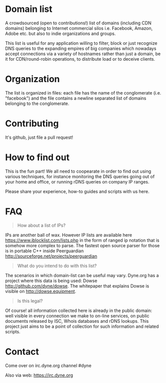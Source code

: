 # Domain list

A crowdsourced (open to contributions!) list of domains (including CDN domains) belonging to Internet commercial silos i.e. Facebook, Amazon, Adobe etc. but also to indie organizations and groups.

This list is useful for any application willing to filter, block or just recognize DNS queries to the expanding empires of big companies which nowadays accept connections via a variety of hostnames rather than just a domain, be it for CDN/round-robin operations, to distribute load or to deceive clients.

# Organization

The list is organized in files: each file has the name of the conglomerate (i.e. "facebook") and the file contains a newline separated list of domains belonging to the conglomerate.

# Contributing

It's github, just file a pull request!

# How to find out

This is the fun part! We all need to coopearate in order to find out using various techniques, for instance monitoring the DNS queries going out of your home and office, or running rDNS queries on company IP ranges.

Please share your experience, how-to guides and scripts with us here.

# FAQ

> How about a list of IPs?

IPs are another ball of wax. However IP lists are available here https://www.iblocklist.com/lists.php in the form of ranged ip notation that is somehow more complex to parse. The fastest open source parser for those is in portable C++ inside Peerguardian http://sourceforge.net/projects/peerguardian

> What do you intend to do with this list?

The scenarios in which domain-list can be useful may vary. Dyne.org has a project where this data is being used: Dowse http://github.com/dyne/dowse. The whitepaper that explains Dowse is visible on http://dowse.equipment.

> Is this legal?

Of course! all information collected here is already in the public domain: well visible in every connection we make to on-line services, on public documents released by ISC, Whois databases and rDNS lookups. This project just aims to be a point of collection for such information and related scripts.

# Contact

Come over on irc.dyne.org channel #dyne

Also via web: https://irc.dyne.org
